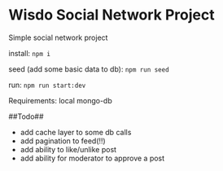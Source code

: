 # Wisdo Social Network Project
Simple social network project

install:
`npm i`

seed (add some basic data to db):
`npm run seed`

run:
`npm run start:dev`

Requirements:
local mongo-db

##Todo##
- add cache layer to some db calls
- add pagination to feed(!!)
- add ability to like/unlike post
- add ability for moderator to approve a post
